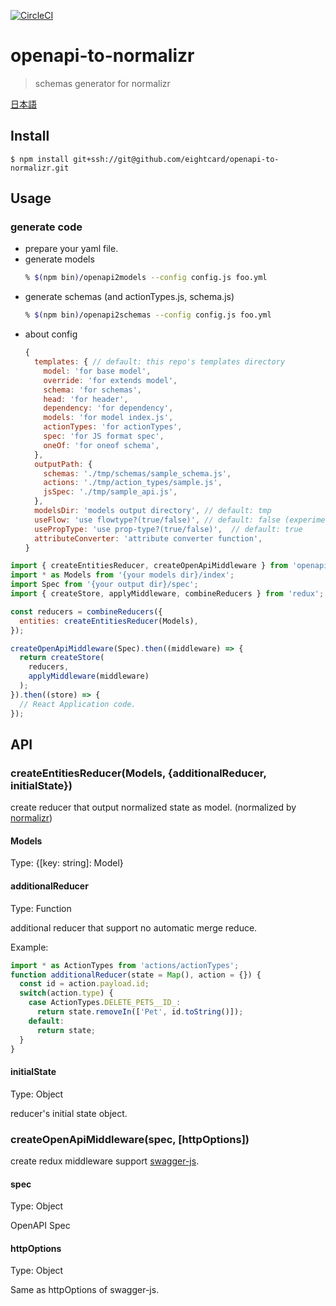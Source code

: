 [![CircleCI](https://circleci.com/gh/eightcard/openapi-to-normalizr.svg?style=svg)](https://circleci.com/gh/eightcard/openapi-to-normalizr)
# openapi-to-normalizr 

> schemas generator for normalizr

[日本語](README.ja.md)


## Install

```
$ npm install git+ssh://git@github.com/eightcard/openapi-to-normalizr.git 
```

## Usage

### generate code

- prepare your yaml file.
- generate models
  ```bash
  % $(npm bin)/openapi2models --config config.js foo.yml
  ```
- generate schemas (and actionTypes.js, schema.js)
  ```bash
  % $(npm bin)/openapi2schemas --config config.js foo.yml
  ```
- about config
  ```js
  {    
    templates: { // default: this repo's templates directory
      model: 'for base model',
      override: 'for extends model',
      schema: 'for schemas',
      head: 'for header',
      dependency: 'for dependency',
      models: 'for model index.js',
      actionTypes: 'for actionTypes',
      spec: 'for JS format spec',
      oneOf: 'for oneof schema',
    },
    outputPath: {
      schemas: './tmp/schemas/sample_schema.js',
      actions: './tmp/action_types/sample.js',
      jsSpec: './tmp/sample_api.js',
    },
    modelsDir: 'models output directory', // default: tmp
    useFlow: 'use flowtype?(true/false)', // default: false (experiment)
    usePropType: 'use prop-type?(true/false)',  // default: true
    attributeConverter: 'attribute converter function',
  }
  ```

```js
import { createEntitiesReducer, createOpenApiMiddleware } from 'openapi-to-normalizr';
import * as Models from '{your models dir}/index';
import Spec from '{your output dir}/spec';
import { createStore, applyMiddleware, combineReducers } from 'redux';

const reducers = combineReducers({
  entities: createEntitiesReducer(Models),
});

createOpenApiMiddleware(Spec).then((middleware) => {
  return createStore(
    reducers,
    applyMiddleware(middleware)
  );
}).then((store) => {
  // React Application code.
});
```


## API

### createEntitiesReducer(Models, {additionalReducer, initialState})
create reducer that output normalized state as model. (normalized by [normalizr](https://github.com/paularmstrong/normalizr))

#### Models
Type: {[key: string]: Model}

#### additionalReducer
Type: Function

additional reducer that support no automatic merge reduce.

Example:
```js
import * as ActionTypes from 'actions/actionTypes';
function additionalReducer(state = Map(), action = {}) {
  const id = action.payload.id;
  switch(action.type) {
    case ActionTypes.DELETE_PETS__ID_:
      return state.removeIn(['Pet', id.toString()]);
    default:
      return state;
  }
}
```

#### initialState
Type: Object

reducer's initial state object.

### createOpenApiMiddleware(spec, [httpOptions])
create redux middleware support [swagger-js](https://github.com/swagger-api/swagger-js).

#### spec
Type: Object

OpenAPI Spec 

#### httpOptions
Type: Object

Same as httpOptions of swagger-js.

